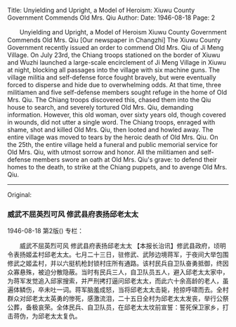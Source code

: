 Title: Unyielding and Upright, a Model of Heroism: Xiuwu County Government Commends Old Mrs. Qiu
Author:
Date: 1946-08-18
Page: 2

　　Unyielding and Upright, a Model of Heroism
    Xiuwu County Government Commends Old Mrs. Qiu
    [Our newspaper in Changzhi] The Xiuwu County Government recently issued an order to commend Old Mrs. Qiu of Ji Meng Village. On July 23rd, the Chiang troops stationed on the border of Xiuwu and Wuzhi launched a large-scale encirclement of Ji Meng Village in Xiuwu at night, blocking all passages into the village with six machine guns. The village militia and self-defense force fought bravely, but were eventually forced to disperse and hide due to overwhelming odds. At that time, three militiamen and five self-defense members sought refuge in the home of Old Mrs. Qiu. The Chiang troops discovered this, chased them into the Qiu house to search, and severely tortured Old Mrs. Qiu, demanding information. However, this old woman, over sixty years old, though covered in wounds, did not utter a single word. The Chiang troops, enraged with shame, shot and killed Old Mrs. Qiu, then looted and howled away. The entire village was moved to tears by the heroic death of Old Mrs. Qiu. On the 25th, the entire village held a funeral and public memorial service for Old Mrs. Qiu, with utmost sorrow and honor. All the militiamen and self-defense members swore an oath at Old Mrs. Qiu's grave: to defend their homes to the death, to strike at the Chiang puppets, and to avenge Old Mrs. Qiu.



<hr /> 

Original: 


### 威武不屈英烈可风  修武县府表扬邱老太太

1946-08-18
第2版()
专栏：

　　威武不屈英烈可风
    修武县府表扬邱老太太
    【本报长治讯】修武县政府，顷明令表扬姬孟村邱老太太。七月二十三日，驻修武、武陟边境蒋军，于夜间大举包围修武之姬孟村，并以六挺机枪封锁村庄所有通路。该村民兵自卫队奋勇抵御，终因众寡悬殊，被迫分散隐蔽。当时有民兵三人，自卫队员五人，避入邱老太太家中，为蒋军发觉追入邱家搜索，并严刑拷打逼问邱老太太，而此六十余高龄的老人，虽遍体鳞伤，卒未吐一词。蒋军脑羞成怒，当将邱老太太击毙，抢掠呼啸而去。全村群众对邱老太太英勇的惨死，感激流泪，二十五日全村为邱老太太发丧，举行公祭公葬，备极哀荣。全体民兵、自卫队员，在邱老太太坟前宣誓：誓死保卫家乡，打击蒋伪，为邱老太太复仇。
